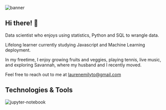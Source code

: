 ![banner](https://i.pinimg.com/originals/15/6e/83/156e835a65e03acc337469f3f6675eb0.jpg)

## Hi there! :wave: 

Data scientist who enjoys using statistics, Python and SQL to wrangle data. 

Lifelong learner currently studying Javascript and Machine Learning deployment. 

In my freetime, I enjoy growing fruits and veggies, playing tennis, live music, and exploring Savannah, where my husband and I recently moved. 

Feel free to reach out to me at laurenemilyto@gmail.com

## Technologies & Tools
![jupyter-notebook](https://i.pinimg.com/originals/93/62/7d/93627d1bb6bbf3a26693d74023e67264.jpg)
